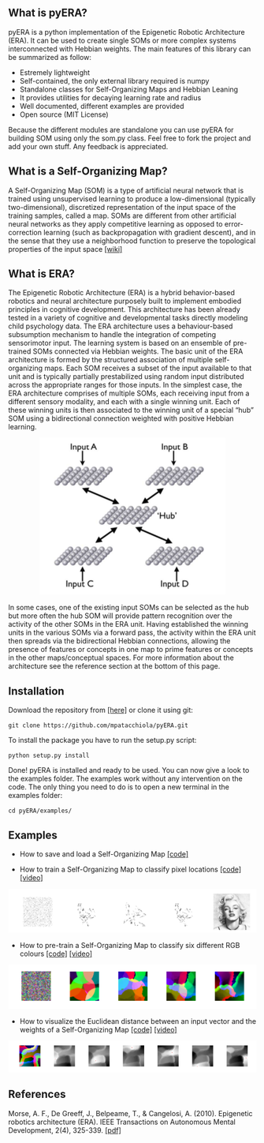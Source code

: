 
What is pyERA?
------------

pyERA is a python implementation of the Epigenetic Robotic Architecture (ERA). It can be used to create single SOMs or more complex systems interconnected with Hebbian weights. The main features of this library can be summarized as follow:

- Estremely lightweight
- Self-contained, the only external library required is numpy
- Standalone classes for Self-Organizing Maps and Hebbian Leaning
- It provides utilities for decaying learning rate and radius
- Well documented, different examples are provided
- Open source (MIT License)

Because the different modules are standalone you can use pyERA for building SOM using only the som.py class. Feel free to fork the project and add your own stuff. Any feedback is appreciated.

What is a Self-Organizing Map?
------------

A Self-Organizing Map (SOM) is a type of artificial neural network that is trained using unsupervised learning to produce a low-dimensional (typically two-dimensional), discretized representation of the input space of the training samples, called a map. SOMs are different from other artificial neural networks as they apply competitive learning as opposed to error-correction learning (such as backpropagation with gradient descent), and in the sense that they use a neighborhood function to preserve the topological properties of the input space [[wiki]](https://en.wikipedia.org/wiki/Self-organizing_map)


What is ERA?
------------
The Epigenetic Robotic Architecture (ERA) is a hybrid behavior-based robotics and neural architecture purposely built to implement embodied principles in cognitive development. This architecture has been already tested in a variety of cognitive and developmental tasks directly modeling child psychology data. The ERA architecture uses a behaviour-based subsumption mechanism to handle the integration of competing sensorimotor input. The learning system is based on an ensemble of pre-trained SOMs connected via Hebbian weights. The basic unit of the ERA architecture is formed by the
structured association of multiple self-organizing maps. Each SOM receives a subset of the input available to that unit and is typically partially prestabilized using random input distributed across the appropriate ranges for those inputs. In the simplest case, the ERA architecture comprises of multiple SOMs, each receiving input from a different sensory modality, and each with a single winning unit. Each of these winning units is then associated to the winning unit of a special “hub” SOM using a bidirectional connection weighted with positive Hebbian learning.

<p align="center">
<img src="doc/images/era_architecture.png">
</p>

In some cases, one of the existing input SOMs can be selected as the hub but more often the hub SOM will provide pattern recognition over the activity of the other SOMs in the ERA unit. Having established the winning units in the various SOMs via a forward pass, the activity within the ERA unit then spreads via the bidirectional Hebbian connections, allowing the presence of features or concepts in one map to prime features or concepts in the other maps/conceptual spaces. For more information about the architecture see the reference section at the bottom of this page.


Installation
------------

Download the repository from [[here]](https://github.com/mpatacchiola/pyERA/archive/master.zip) or clone it using git:

```shell
git clone https://github.com/mpatacchiola/pyERA.git
```

To install the package you have to run the setup.py script:

```shell
python setup.py install
```

Done! pyERA is installed and ready to be used. You can now give a look to the examples folder. The examples work without any intervention on the code. The only thing you need to do is to open a new terminal in the examples folder:

```shell
cd pyERA/examples/
```

Examples
---------

- How to save and load a Self-Organizing Map [[code]](examples/ex_som_save_load.py)

- How to train a Self-Organizing Map to classify pixel locations [[code]](examples/ex_som_marilyn_monroe.py) [[video]](https://www.youtube.com/watch?v=ipH_Df2MbPI)

<p align="center">
<img src="doc/images/ex_som_marilyn_monroe.png">
</p>

- How to pre-train a Self-Organizing Map to classify six different RGB colours [[code]](examples/ex_som_colours.py) [[video]](https://www.youtube.com/watch?v=3UOnOpUeZwk)

<p align="center">
<img src="doc/images/ex_som_colours.png">
</p>

- How to visualize the Euclidean distance between an input vector and the weights of a Self-Organizing Map [[code]](examples/ex_som_activation.py) [[video]](https://www.youtube.com/watch?v=HYGxx-clLRo)

<p align="center">
<img src="doc/images/ex_som_activation.png">
</p>


References
-----------

Morse, A. F., De Greeff, J., Belpeame, T., & Cangelosi, A. (2010). Epigenetic robotics architecture (ERA). IEEE Transactions on Autonomous Mental Development, 2(4), 325-339. [[pdf]](doc/era_epigenetic_robotics_architecture_Morse_et_al_2010.pdf)



